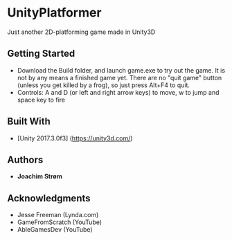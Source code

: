 # UnityPlatformer

Just another 2D-platforming game made in Unity3D

## Getting Started

* Download the Build folder, and launch game.exe to try out the game.
  It is not by any means a finished game yet. There are no "quit game" button (unless you get killed by a frog), so just press Alt+F4 to quit.
* Controls: A and D (or left and right arrow keys) to move, w to jump and space key to fire

## Built With

* [Unity 2017.3.0f3] (https://unity3d.com/)

## Authors

* **Joachim Strøm**

## Acknowledgments

* Jesse Freeman (Lynda.com)
* GameFromScratch (YouTube)
* AbleGamesDev (YouTube)

